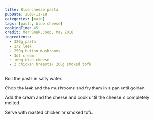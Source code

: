 ```yaml
---
title: Blue cheese pasta
pubDate: 2018-11-18
categories: [main]
tags: [pasta, blue cheese]
cookingTime: 45
credit: Mer Smak,Coop, May 2018
ingredients:
  - 320g pasta
  - 1/2 leek
  - 250g button mushrooms
  - 3dl cream
  - 100g blue cheese
  - 2 chicken breasts/ 200g smoked tofu
---
```


Boil the pasta in salty water.

Chop the leek and the mushrooms and fry them in a pan until golden.

Add the cream and the cheese and cook until the cheese is completely melted.

Serve with roasted chicken or smoked tofu.
